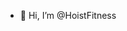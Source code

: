 - 👋 Hi, I’m @HoistFitness

<!---
HoistFitness/HoistFitness is a ✨ special ✨ repository because its `README.md` (this file) appears on your GitHub profile.
You can click the Preview link to take a look at your changes.
--->
